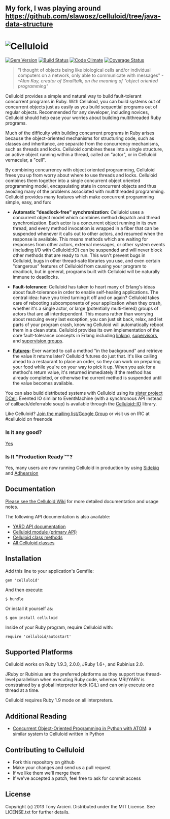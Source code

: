 My fork, I was playing around https://github.com/slawosz/celluloid/tree/java-data-structure
--

![Celluloid](https://raw.github.com/celluloid/celluloid-logos/master/celluloid/celluloid.png)
=========
[![Gem Version](https://badge.fury.io/rb/celluloid.png)](http://rubygems.org/gems/celluloid)
[![Build Status](https://secure.travis-ci.org/celluloid/celluloid.png?branch=master)](http://travis-ci.org/celluloid/celluloid)
[![Code Climate](https://codeclimate.com/github/celluloid/celluloid.png)](https://codeclimate.com/github/celluloid/celluloid)
[![Coverage Status](https://coveralls.io/repos/celluloid/celluloid/badge.png?branch=master)](https://coveralls.io/r/celluloid/celluloid)

> "I thought of objects being like biological cells and/or individual
> computers on a network, only able to communicate with messages"
> _--Alan Kay, creator of Smalltalk, on the meaning of "object oriented programming"_

Celluloid provides a simple and natural way to build fault-tolerant concurrent
programs in Ruby. With Celluloid, you can build systems out of concurrent
objects just as easily as you build sequential programs out of regular objects.
Recommended for any developer, including novices, Celluloid should help ease
your worries about building multithreaded Ruby programs.

Much of the difficulty with building concurrent programs in Ruby arises because
the object-oriented mechanisms for structuring code, such as classes and
inheritance, are separate from the concurrency mechanisms, such as threads and
locks. Celluloid combines these into a single structure, an active object
running within a thread, called an "actor", or in Celluloid vernacular, a "cell".

By combining concurrency with object oriented programming, Celluloid frees you
up from worry about where to use threads and locks. Celluloid combines them
together into a single concurrent object oriented programming model,
encapsulating state in concurrent objects and thus avoiding many of the
problems associated with multithreaded programming. Celluloid provides many
features which make concurrent programming simple, easy, and fun:

* __Automatic "deadlock-free" synchronization:__ Celluloid uses a concurrent
  object model which combines method dispatch and thread synchronization.
  Each actor is a concurrent object running in its own thread, and every method
  invocation is wrapped in a fiber that can be suspended whenever it calls
  out to other actors, and resumed when the response is available. This means
  methods which are waiting for responses from other actors, external messages,
  or other system events (including I/O with Celluloid::IO) can be suspended
  and will never block other methods that are ready to run. This won't prevent
  bugs in Celluloid, bugs in other thread-safe libraries you use, and even
  certain "dangerous" features of Celluloid from causing your program to
  deadlock, but in general, programs built with Celluloid will be naturally
  immune to deadlocks.

* __Fault-tolerance:__ Celluloid has taken to heart many of Erlang's ideas
  about fault-tolerance in order to enable self-healing applications.
  The central idea: have you tried turning it off and on again? Celluloid
  takes care of rebooting subcomponents of your application when they crash,
  whether it's a single actor, or large (potentially multi-tiered) groups of
  actors that are all interdependent. This means rather than worrying about
  rescuing every last exception, you can just sit back, relax, and let parts
  of your program crash, knowing Celluloid will automatically reboot them in
  a clean state. Celluloid provides its own implementation of the core
  fault-tolerance concepts in Erlang including [linking](https://github.com/celluloid/celluloid/wiki/Linking),
  [supervisors](https://github.com/celluloid/celluloid/wiki/Supervisors),
  and [supervision groups](https://github.com/celluloid/celluloid/wiki/Supervision-Groups).

* __[Futures](https://github.com/celluloid/celluloid/wiki/futures):__
  Ever wanted to call a method "in the background" and retrieve the
  value it returns later? Celluloid futures do just that. It's like
  calling ahead to a restaurant to place an order, so they can work
  on preparing your food while you're on your way to pick it up.
  When you ask for a method's return value, it's returned immediately
  if the method has already completed, or otherwise the current method is
  suspended until the value becomes available.

You can also build distributed systems with Celluloid using its
[sister project DCell](https://github.com/celluloid/dcell). Evented IO similar
to EventMachine (with a synchronous API instead of callback/deferrable soup)
is available through the [Celluloid::IO](https://github.com/celluloid/celluloid-io)
library.

Like Celluloid? [Join the mailing list/Google Group](http://groups.google.com/group/celluloid-ruby)
or visit us on IRC at #celluloid on freenode

### Is it any good?

[Yes](http://news.ycombinator.com/item?id=3067434)

### Is It "Production Ready™"?

Yes, many users are now running Celluloid in production by using
[Sidekiq](http://sidekiq.org) and [Adhearsion](http://adhearsion.com/)

Documentation
-------------

[Please see the Celluloid Wiki](https://github.com/celluloid/celluloid/wiki)
for more detailed documentation and usage notes.

The following API documentation is also available:

* [YARD API documentation](http://rubydoc.info/gems/celluloid/frames)
* [Celluloid module (primary API)](http://rubydoc.info/gems/celluloid/Celluloid)
* [Celluloid class methods](http://rubydoc.info/gems/celluloid/Celluloid/ClassMethods)
* [All Celluloid classes](http://rubydoc.info/gems/celluloid/index)

Installation
------------

Add this line to your application's Gemfile:

    gem 'celluloid'

And then execute:

    $ bundle

Or install it yourself as:

    $ gem install celluloid

Inside of your Ruby program, require Celluloid with:

    require 'celluloid/autostart'

Supported Platforms
-------------------

Celluloid works on Ruby 1.9.3, 2.0.0, JRuby 1.6+, and Rubinius 2.0.

JRuby or Rubinius are the preferred platforms as they support true thread-level
parallelism when executing Ruby code, whereas MRI/YARV is constrained by a global
interpreter lock (GIL) and can only execute one thread at a time.

Celluloid requires Ruby 1.9 mode on all interpreters.

Additional Reading
------------------

* [Concurrent Object-Oriented Programming in Python with ATOM](http://python.org/workshops/1997-10/proceedings/atom/):
  a similar system to Celluloid written in Python

Contributing to Celluloid
-------------------------

* Fork this repository on github
* Make your changes and send us a pull request
* If we like them we'll merge them
* If we've accepted a patch, feel free to ask for commit access

License
-------

Copyright (c) 2013 Tony Arcieri. Distributed under the MIT License. See
LICENSE.txt for further details.
